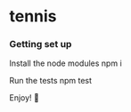 # tennis

### Getting set up

Install the node modules
    npm i

Run the tests
    npm test

Enjoy! 🎉